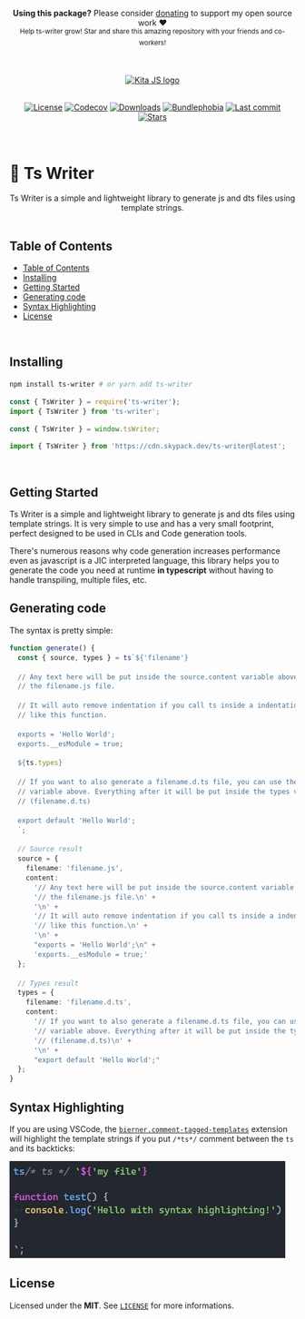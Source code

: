 <p align="center">
   <b>Using this package?</b> Please consider <a href="https://github.com/sponsors/arthurfiorette" target="_blank">donating</a> to support my open source work ❤️
  <br />
  <sup>
   Help ts-writer grow! Star and share this amazing repository with your friends and co-workers!
  </sup>
</p>

<br />

<p align="center" >
  <a href="https://kita.js.org" target="_blank" rel="noopener noreferrer">
    <img src="https://kita.js.org/logo.png" width="180" alt="Kita JS logo" />
  </a>
</p>

<br />

<div align="center">
  <a title="MIT license" target="_blank" href="https://github.com/kitajs/ts-writer/blob/master/LICENSE"><img alt="License" src="https://img.shields.io/github/license/kitajs/ts-writer"></a>
  <a title="Codecov" target="_blank" href="https://app.codecov.io/gh/kitajs/ts-writer"><img alt="Codecov" src="https://img.shields.io/codecov/c/github/kitajs/ts-writer?token=ML0KGCU0VM"></a>
  <a title="NPM Package" target="_blank" href="https://www.npmjs.com/package/@kitajs/ts-writer"><img alt="Downloads" src="https://img.shields.io/npm/dw/@kitajs/ts-writer?style=flat"></a>
  <a title="Bundle size" target="_blank" href="https://bundlephobia.com/package/@kitajs/ts-writer@latest"><img alt="Bundlephobia" src="https://img.shields.io/bundlephobia/minzip/@kitajs/ts-writer/latest?style=flat"></a>
  <a title="Last Commit" target="_blank" href="https://github.com/kitajs/ts-writer/commits/master"><img alt="Last commit" src="https://img.shields.io/github/last-commit/kitajs/ts-writer"></a>
  <a href="https://github.com/kitajs/ts-writer/stargazers"><img src="https://img.shields.io/github/stars/kitajs/ts-writer?logo=github&label=Stars" alt="Stars"></a>
</div>

<br />
<br />

<h1>🧾 Ts Writer</h1>

<p align="center">
  Ts Writer is a simple and lightweight library to generate js and dts files using template strings.
  <br />
  <br />
</p>

## Table of Contents

- [Table of Contents](#table-of-contents)
- [Installing](#installing)
- [Getting Started](#getting-started)
- [Generating code](#generating-code)
- [Syntax Highlighting](#syntax-highlighting)
- [License](#license)

<br />

## Installing

```sh
npm install ts-writer # or yarn add ts-writer
```

```js
const { TsWriter } = require('ts-writer');
import { TsWriter } from 'ts-writer';
```

```js
const { TsWriter } = window.tsWriter;
```

```js
import { TsWriter } from 'https://cdn.skypack.dev/ts-writer@latest';
```

<br />

## Getting Started

Ts Writer is a simple and lightweight library to generate js and dts files using template
strings. It is very simple to use and has a very small footprint, perfect designed to be
used in CLIs and Code generation tools.

There's numerous reasons why code generation increases performance even as javascript is a
JIC interpreted language, this library helps you to generate the code you need at runtime
**in typescript** without having to handle transpiling, multiple files, etc.

## Generating code

The syntax is pretty simple:

```ts
function generate() {
  const { source, types } = ts`${'filename'}

  // Any text here will be put inside the source.content variable above. Under
  // the filename.js file.

  // It will auto remove indentation if you call ts inside a indentation block.
  // like this function.

  exports = 'Hello World';
  exports.__esModule = true;

  ${ts.types}

  // If you want to also generate a filename.d.ts file, you can use the ts.types
  // variable above. Everything after it will be put inside the types variable above.
  // (filename.d.ts)

  export default 'Hello World';
  `;

  // Source result
  source = {
    filename: 'filename.js',
    content:
      '// Any text here will be put inside the source.content variable above. Under\n' +
      '// the filename.js file.\n' +
      '\n' +
      '// It will auto remove indentation if you call ts inside a indentation block.\n' +
      '// like this function.\n' +
      '\n' +
      "exports = 'Hello World';\n" +
      'exports.__esModule = true;'
  };

  // Types result
  types = {
    filename: 'filename.d.ts',
    content:
      '// If you want to also generate a filename.d.ts file, you can use the ts.types\n' +
      '// variable above. Everything after it will be put inside the types variable above.\n' +
      '// (filename.d.ts)\n' +
      '\n' +
      "export default 'Hello World';"
  };
}
```

## Syntax Highlighting

If you are using VSCode, the
[`bierner.comment-tagged-templates`](https://marketplace.visualstudio.com/items?itemName=bierner.comment-tagged-templates)
extension will highlight the template strings if you put `/*ts*/` comment between the `ts`
and its backticks:

![example](assets/syntax-highlighting.png)

## License

Licensed under the **MIT**. See [`LICENSE`](LICENSE) for more informations.

<br />
